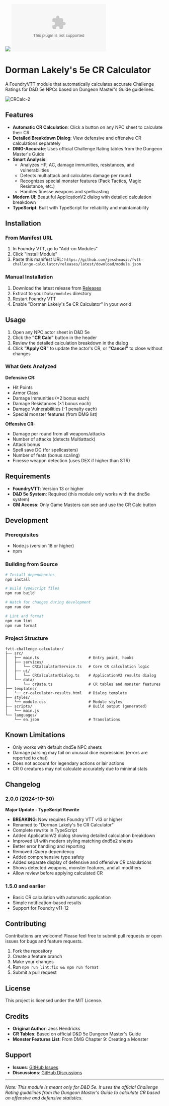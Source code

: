 ![](https://img.shields.io/badge/Foundry-v13-informational)
![Latest Release Download Count](https://img.shields.io/github/downloads/jesshmusic/fvtt-challenge-calculator/latest/module.zip)

# Dorman Lakely's 5e CR Calculator

A FoundryVTT module that automatically calculates accurate Challenge Ratings for D&D 5e NPCs based on Dungeon Master's Guide guidelines.

![CRCalc-2](https://github.com/jesshmusic/fvtt-challenge-calculator/assets/7180584/ab0e58fc-05f2-44c8-b0fd-9f21d9901bad)

## Features

- **Automatic CR Calculation**: Click a button on any NPC sheet to calculate their CR
- **Detailed Breakdown Dialog**: View defensive and offensive CR calculations separately
- **DMG-Accurate**: Uses official Challenge Rating tables from the Dungeon Master's Guide
- **Smart Analysis**:
  - Analyzes HP, AC, damage immunities, resistances, and vulnerabilities
  - Detects multiattack and calculates damage per round
  - Recognizes special monster features (Pack Tactics, Magic Resistance, etc.)
  - Handles finesse weapons and spellcasting
- **Modern UI**: Beautiful ApplicationV2 dialog with detailed calculation breakdown
- **TypeScript**: Built with TypeScript for reliability and maintainability

## Installation

### From Manifest URL

1. In Foundry VTT, go to "Add-on Modules"
2. Click "Install Module"
3. Paste this manifest URL: `https://github.com/jesshmusic/fvtt-challenge-calculator/releases/latest/download/module.json`

### Manual Installation

1. Download the latest release from [Releases](https://github.com/jesshmusic/fvtt-challenge-calculator/releases)
2. Extract to your `Data/modules` directory
3. Restart Foundry VTT
4. Enable "Dorman Lakely's 5e CR Calculator" in your world

## Usage

1. Open any NPC actor sheet in D&D 5e
2. Click the **"CR Calc"** button in the header
3. Review the detailed calculation breakdown in the dialog
4. Click **"Apply CR"** to update the actor's CR, or **"Cancel"** to close without changes

### What Gets Analyzed

**Defensive CR:**

- Hit Points
- Armor Class
- Damage Immunities (×2 bonus each)
- Damage Resistances (×1 bonus each)
- Damage Vulnerabilities (-1 penalty each)
- Special monster features (from DMG list)

**Offensive CR:**

- Damage per round from all weapons/attacks
- Number of attacks (detects Multiattack)
- Attack bonus
- Spell save DC (for spellcasters)
- Number of feats (bonus scaling)
- Finesse weapon detection (uses DEX if higher than STR)

## Requirements

- **FoundryVTT**: Version 13 or higher
- **D&D 5e System**: Required (this module only works with the dnd5e system)
- **GM Access**: Only Game Masters can see and use the CR Calc button

## Development

### Prerequisites

- Node.js (version 18 or higher)
- npm

### Building from Source

```bash
# Install dependencies
npm install

# Build TypeScript files
npm run build

# Watch for changes during development
npm run dev

# Lint and format
npm run lint
npm run format
```

### Project Structure

```
fvtt-challenge-calculator/
├── src/
│   ├── main.ts                      # Entry point, hooks
│   ├── services/
│   │   └── CRCalculatorService.ts   # Core CR calculation logic
│   ├── ui/
│   │   └── CRCalculatorDialog.ts    # ApplicationV2 results dialog
│   └── data/
│       └── crData.ts                # CR tables and monster features
├── templates/
│   └── cr-calculator-results.html   # Dialog template
├── styles/
│   └── module.css                   # Module styles
├── scripts/                         # Build output (generated)
│   └── main.js
└── languages/
    └── en.json                      # Translations
```

## Known Limitations

- Only works with default dnd5e NPC sheets
- Damage parsing may fail on unusual dice expressions (errors are reported to chat)
- Does not account for legendary actions or lair actions
- CR 0 creatures may not calculate accurately due to minimal stats

## Changelog

### 2.0.0 (2024-10-30)

**Major Update - TypeScript Rewrite**

- **BREAKING**: Now requires Foundry VTT v13 or higher
- Renamed to "Dorman Lakely's 5e CR Calculator"
- Complete rewrite in TypeScript
- Added ApplicationV2 dialog showing detailed calculation breakdown
- Improved UI with modern styling matching dnd5e2 sheets
- Better error handling and reporting
- Removed jQuery dependency
- Added comprehensive type safety
- Added separate display of defensive and offensive CR calculations
- Shows detected weapons, monster features, and all modifiers
- Allow review before applying calculated CR

### 1.5.0 and earlier

- Basic CR calculation with automatic application
- Simple notification-based results
- Support for Foundry v11-12

## Contributing

Contributions are welcome! Please feel free to submit pull requests or open issues for bugs and feature requests.

1. Fork the repository
2. Create a feature branch
3. Make your changes
4. Run `npm run lint:fix && npm run format`
5. Submit a pull request

## License

This project is licensed under the MIT License.

## Credits

- **Original Author**: Jess Hendricks
- **CR Tables**: Based on official D&D 5e Dungeon Master's Guide
- **Monster Features List**: From DMG Chapter 9: Creating a Monster

## Support

- **Issues**: [GitHub Issues](https://github.com/jesshmusic/fvtt-challenge-calculator/issues)
- **Discussions**: [GitHub Discussions](https://github.com/jesshmusic/fvtt-challenge-calculator/discussions)

---

_Note: This module is meant only for D&D 5e. It uses the official Challenge Rating guidelines from the Dungeon Master's Guide to calculate CR based on offensive and defensive statistics._
